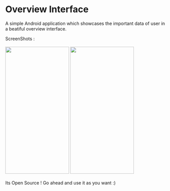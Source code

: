 # Overview Interface

A simple Android application which showcases the important data of user in a beatiful overview interface.

ScreenShots :
<br><br>
<span>
 <img height=400 width=200 src="https://user-images.githubusercontent.com/29357444/106104125-039c4c80-6168-11eb-8d51-cbc02870818a.jpg" />
 </span>
<span>
 <img height=400 width=200 src="https://user-images.githubusercontent.com/29357444/106104153-0e56e180-6168-11eb-9518-889758eb00ea.jpg" />
 </span>
 <br><br>
Its Open Source ! Go ahead and use it as you want :) 
